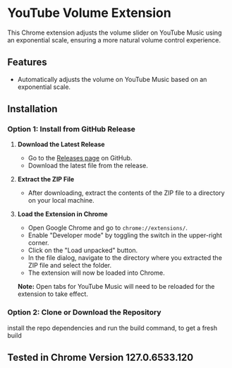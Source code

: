 # YouTube Volume Extension

This Chrome extension adjusts the volume slider on YouTube Music using an exponential scale, ensuring a more natural volume control experience.

## Features
- Automatically adjusts the volume on YouTube Music based on an exponential scale.

## Installation

### Option 1: Install from GitHub Release

1. **Download the Latest Release**
   - Go to the [Releases page](https://github.com/damientaubman/youtube-volume/releases) on GitHub.
   - Download the latest file from the release.

2. **Extract the ZIP File**
   - After downloading, extract the contents of the ZIP file to a directory on your local machine.

3. **Load the Extension in Chrome**
   - Open Google Chrome and go to `chrome://extensions/`.
   - Enable "Developer mode" by toggling the switch in the upper-right corner.
   - Click on the "Load unpacked" button.
   - In the file dialog, navigate to the directory where you extracted the ZIP file and select the folder.
   - The extension will now be loaded into Chrome.

   **Note:** Open tabs for YouTube Music will need to be reloaded for the extension to take effect.

### Option 2: Clone or Download the Repository

install the repo dependencies and run the build command, to get a fresh build


## Tested in Chrome Version 127.0.6533.120
